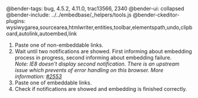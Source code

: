 @bender-tags: bug, 4.5.2, 4.11.0, trac13566, 2340
@bender-ui: collapsed
@bender-include: ../../embedbase/_helpers/tools.js
@bender-ckeditor-plugins: wysiwygarea,sourcearea,htmlwriter,entities,toolbar,elementspath,undo,clipboard,autolink,autoembed,link

1. Paste one of non-embeddable links.
1. Wait until two notifications are showed. First informing about embedding process in progress, second informing about embedding failure.<br />
  _Note: IE8 doesn't display second notification. There is an upstream issue which prevents of error handling on this browser._
  _More information: [#2553](https://github.com/ckeditor/ckeditor4/issues/2553)_
1. Paste one of embeddable links.
1. Check if notifications are showed and embedding is finished correctly.
